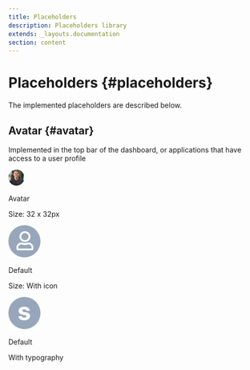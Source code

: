 ```yaml
---
title: Placeholders
description: Placeholders library
extends: _layouts.documentation
section: content
---
```


# Placeholders {#placeholders}

The implemented placeholders are described below.

## Avatar {#avatar}

Implemented in the top bar of the dashboard, or applications that have access to a user profile

<div class="flex flex-col sm:flex-row md:flex-row lg:flex-row justify-between content-start mb-5">
    <div class="rounded-md border-2 border-gray-200 p-16 h-full w-full sm:w-1/2 md:w-1/2">
        <img alt="illustration" src="/assets/images/Avatar.png" class="m-auto block">
    </div>
    <div class="ml-0 sm:ml-6 w-full sm:w-1/2 lg:w-1/2">
        <p class="font-bold text-lg m-0">Avatar</p>
        <p class="font-medium m-0">Size: <span class="font-normal">32 x 32px </span></p>
    </div>
</div>

<div class="flex flex-col sm:flex-row md:flex-row lg:flex-row justify-between content-start mb-5">
    <div class="rounded-md border-2 border-gray-200 p-16 h-full w-full sm:w-1/2 md:w-1/2">
        <img alt="illustration" src="/assets/images/Avatar_Default.svg" class="m-auto block">
    </div>
    <div class="ml-0 sm:ml-6 w-full sm:w-1/2 lg:w-1/2">
        <p class="font-bold text-lg m-0">Default</p>
        <p class="font-medium m-0">Size: <span class="font-normal">With icon</span></p>
    </div>
</div>


<div class="flex flex-col sm:flex-row md:flex-row lg:flex-row justify-between content-start mb-5">
    <div class="rounded-md border-2 border-gray-200 p-16 h-full w-full sm:w-1/2 md:w-1/2">
        <img alt="illustration" src="/assets/images/Avatar_Default Type.svg" class="m-auto block">
    </div>
    <div class="ml-0 sm:ml-6 w-full sm:w-1/2 lg:w-1/2">
        <p class="font-bold text-lg m-0">Default</p>
        <p class="font-medium m-0"><span class="font-normal">With typography</span></p>
    </div>
</div>